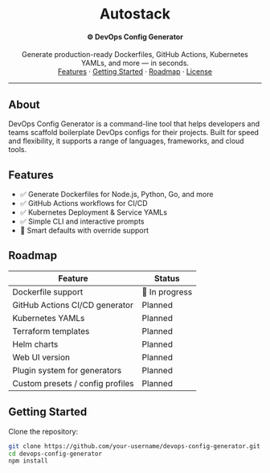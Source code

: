 <h1 align="center">
  Autostack
</h1>
<h4 align="center">
  ⚙️ DevOps Config Generator
</h4>

<p align="center">
  Generate production-ready Dockerfiles, GitHub Actions, Kubernetes YAMLs, and more — in seconds.
  <br />
  <a href="#features">Features</a> ·
  <a href="#getting-started">Getting Started</a> ·
  <a href="#roadmap">Roadmap</a> ·
  <a href="#license">License</a>
</p>

---

##  About

DevOps Config Generator is a command-line tool that helps developers and teams scaffold boilerplate DevOps configs for their projects. Built for speed and flexibility, it supports a range of languages, frameworks, and cloud tools.

## Features

- ✅ Generate Dockerfiles for Node.js, Python, Go, and more
- ✅ GitHub Actions workflows for CI/CD
- ✅ Kubernetes Deployment & Service YAMLs
- ✅ Simple CLI and interactive prompts
- 🧠 Smart defaults with override support
## Roadmap
  <table>
    <thead>
      <tr>
        <th>Feature</th>
        <th>Status</th>
      </tr>
    </thead>
    <tbody>
      <tr>
        <td>Dockerfile support</td>
        <td>🚧 In progress</td>
      </tr>
      <tr>
        <td>GitHub Actions CI/CD generator</td>
        <td>Planned</td>
      </tr>
      <tr>
        <td>Kubernetes YAMLs</td>
        <td>Planned</td>
      </tr>
      <tr>
        <td>Terraform templates</td>
        <td>Planned</td>
      </tr>
      <tr>
        <td>Helm charts</td>
        <td>Planned</td>
      </tr>
      <tr>
        <td>Web UI version</td>
        <td>Planned</td>
      </tr>
      <tr>
        <td>Plugin system for generators</td>
        <td>Planned</td>
      </tr>
      <tr>
        <td>Custom presets / config profiles</td>
        <td>Planned</td>
      </tr>
    </tbody>
  </table>

## Getting Started

Clone the repository:

```bash
git clone https://github.com/your-username/devops-config-generator.git
cd devops-config-generator
npm install
